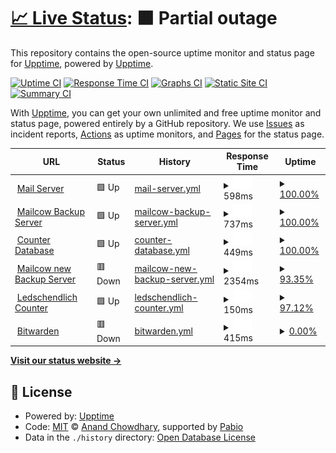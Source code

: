 # [📈 Live Status](https://upptime.github.io/upptime): <!--live status--> **🟧 Partial outage**

This repository contains the open-source uptime monitor and status page for [Upptime](https://upptime.js.org), powered by [Upptime](https://github.com/upptime/upptime).

[![Uptime CI](https://github.com/upptime/upptime/workflows/Uptime%20CI/badge.svg)](https://github.com/upptime/upptime/actions?query=workflow%3A%22Uptime+CI%22)
[![Response Time CI](https://github.com/upptime/upptime/workflows/Response%20Time%20CI/badge.svg)](https://github.com/upptime/upptime/actions?query=workflow%3A%22Response+Time+CI%22)
[![Graphs CI](https://github.com/upptime/upptime/workflows/Graphs%20CI/badge.svg)](https://github.com/upptime/upptime/actions?query=workflow%3A%22Graphs+CI%22)
[![Static Site CI](https://github.com/upptime/upptime/workflows/Static%20Site%20CI/badge.svg)](https://github.com/upptime/upptime/actions?query=workflow%3A%22Static+Site+CI%22)
[![Summary CI](https://github.com/upptime/upptime/workflows/Summary%20CI/badge.svg)](https://github.com/upptime/upptime/actions?query=workflow%3A%22Summary+CI%22)

With [Upptime](https://upptime.js.org), you can get your own unlimited and free uptime monitor and status page, powered entirely by a GitHub repository. We use [Issues](https://github.com/upptime/upptime/issues) as incident reports, [Actions](https://github.com/upptime/upptime/actions) as uptime monitors, and [Pages](https://upptime.github.io/upptime) for the status page.

<!--start: status pages-->
<!-- This summary is generated by Upptime (https://github.com/upptime/upptime) -->
<!-- Do not edit this manually, your changes will be overwritten -->
<!-- prettier-ignore -->
| URL | Status | History | Response Time | Uptime |
| --- | ------ | ------- | ------------- | ------ |
| <img alt="" src="https://icons.duckduckgo.com/ip3/mail.fampopprol.me.ico" height="13"> [Mail Server](https://mail.fampopprol.me) | 🟩 Up | [mail-server.yml](https://github.com/Joinsider/upptime/commits/HEAD/history/mail-server.yml) | <details><summary><img alt="Response time graph" src="./graphs/mail-server/response-time-week.png" height="20"> 598ms</summary><br><a href="https://upptime.github.io/upptime/history/mail-server"><img alt="Response time 668" src="https://img.shields.io/endpoint?url=https%3A%2F%2Fraw.githubusercontent.com%2FJoinsider%2Fupptime%2FHEAD%2Fapi%2Fmail-server%2Fresponse-time.json"></a><br><a href="https://upptime.github.io/upptime/history/mail-server"><img alt="24-hour response time 609" src="https://img.shields.io/endpoint?url=https%3A%2F%2Fraw.githubusercontent.com%2FJoinsider%2Fupptime%2FHEAD%2Fapi%2Fmail-server%2Fresponse-time-day.json"></a><br><a href="https://upptime.github.io/upptime/history/mail-server"><img alt="7-day response time 598" src="https://img.shields.io/endpoint?url=https%3A%2F%2Fraw.githubusercontent.com%2FJoinsider%2Fupptime%2FHEAD%2Fapi%2Fmail-server%2Fresponse-time-week.json"></a><br><a href="https://upptime.github.io/upptime/history/mail-server"><img alt="30-day response time 655" src="https://img.shields.io/endpoint?url=https%3A%2F%2Fraw.githubusercontent.com%2FJoinsider%2Fupptime%2FHEAD%2Fapi%2Fmail-server%2Fresponse-time-month.json"></a><br><a href="https://upptime.github.io/upptime/history/mail-server"><img alt="1-year response time 668" src="https://img.shields.io/endpoint?url=https%3A%2F%2Fraw.githubusercontent.com%2FJoinsider%2Fupptime%2FHEAD%2Fapi%2Fmail-server%2Fresponse-time-year.json"></a></details> | <details><summary><a href="https://upptime.github.io/upptime/history/mail-server">100.00%</a></summary><a href="https://upptime.github.io/upptime/history/mail-server"><img alt="All-time uptime 99.81%" src="https://img.shields.io/endpoint?url=https%3A%2F%2Fraw.githubusercontent.com%2FJoinsider%2Fupptime%2FHEAD%2Fapi%2Fmail-server%2Fuptime.json"></a><br><a href="https://upptime.github.io/upptime/history/mail-server"><img alt="24-hour uptime 100.00%" src="https://img.shields.io/endpoint?url=https%3A%2F%2Fraw.githubusercontent.com%2FJoinsider%2Fupptime%2FHEAD%2Fapi%2Fmail-server%2Fuptime-day.json"></a><br><a href="https://upptime.github.io/upptime/history/mail-server"><img alt="7-day uptime 100.00%" src="https://img.shields.io/endpoint?url=https%3A%2F%2Fraw.githubusercontent.com%2FJoinsider%2Fupptime%2FHEAD%2Fapi%2Fmail-server%2Fuptime-week.json"></a><br><a href="https://upptime.github.io/upptime/history/mail-server"><img alt="30-day uptime 100.00%" src="https://img.shields.io/endpoint?url=https%3A%2F%2Fraw.githubusercontent.com%2FJoinsider%2Fupptime%2FHEAD%2Fapi%2Fmail-server%2Fuptime-month.json"></a><br><a href="https://upptime.github.io/upptime/history/mail-server"><img alt="1-year uptime 99.81%" src="https://img.shields.io/endpoint?url=https%3A%2F%2Fraw.githubusercontent.com%2FJoinsider%2Fupptime%2FHEAD%2Fapi%2Fmail-server%2Fuptime-year.json"></a></details>
| <img alt="" src="https://icons.duckduckgo.com/ip3/mailbak.fampopprol.me.ico" height="13"> [Mailcow Backup Server](https://mailbak.fampopprol.me) | 🟩 Up | [mailcow-backup-server.yml](https://github.com/Joinsider/upptime/commits/HEAD/history/mailcow-backup-server.yml) | <details><summary><img alt="Response time graph" src="./graphs/mailcow-backup-server/response-time-week.png" height="20"> 737ms</summary><br><a href="https://upptime.github.io/upptime/history/mailcow-backup-server"><img alt="Response time 768" src="https://img.shields.io/endpoint?url=https%3A%2F%2Fraw.githubusercontent.com%2FJoinsider%2Fupptime%2FHEAD%2Fapi%2Fmailcow-backup-server%2Fresponse-time.json"></a><br><a href="https://upptime.github.io/upptime/history/mailcow-backup-server"><img alt="24-hour response time 828" src="https://img.shields.io/endpoint?url=https%3A%2F%2Fraw.githubusercontent.com%2FJoinsider%2Fupptime%2FHEAD%2Fapi%2Fmailcow-backup-server%2Fresponse-time-day.json"></a><br><a href="https://upptime.github.io/upptime/history/mailcow-backup-server"><img alt="7-day response time 737" src="https://img.shields.io/endpoint?url=https%3A%2F%2Fraw.githubusercontent.com%2FJoinsider%2Fupptime%2FHEAD%2Fapi%2Fmailcow-backup-server%2Fresponse-time-week.json"></a><br><a href="https://upptime.github.io/upptime/history/mailcow-backup-server"><img alt="30-day response time 744" src="https://img.shields.io/endpoint?url=https%3A%2F%2Fraw.githubusercontent.com%2FJoinsider%2Fupptime%2FHEAD%2Fapi%2Fmailcow-backup-server%2Fresponse-time-month.json"></a><br><a href="https://upptime.github.io/upptime/history/mailcow-backup-server"><img alt="1-year response time 768" src="https://img.shields.io/endpoint?url=https%3A%2F%2Fraw.githubusercontent.com%2FJoinsider%2Fupptime%2FHEAD%2Fapi%2Fmailcow-backup-server%2Fresponse-time-year.json"></a></details> | <details><summary><a href="https://upptime.github.io/upptime/history/mailcow-backup-server">100.00%</a></summary><a href="https://upptime.github.io/upptime/history/mailcow-backup-server"><img alt="All-time uptime 99.77%" src="https://img.shields.io/endpoint?url=https%3A%2F%2Fraw.githubusercontent.com%2FJoinsider%2Fupptime%2FHEAD%2Fapi%2Fmailcow-backup-server%2Fuptime.json"></a><br><a href="https://upptime.github.io/upptime/history/mailcow-backup-server"><img alt="24-hour uptime 100.00%" src="https://img.shields.io/endpoint?url=https%3A%2F%2Fraw.githubusercontent.com%2FJoinsider%2Fupptime%2FHEAD%2Fapi%2Fmailcow-backup-server%2Fuptime-day.json"></a><br><a href="https://upptime.github.io/upptime/history/mailcow-backup-server"><img alt="7-day uptime 100.00%" src="https://img.shields.io/endpoint?url=https%3A%2F%2Fraw.githubusercontent.com%2FJoinsider%2Fupptime%2FHEAD%2Fapi%2Fmailcow-backup-server%2Fuptime-week.json"></a><br><a href="https://upptime.github.io/upptime/history/mailcow-backup-server"><img alt="30-day uptime 100.00%" src="https://img.shields.io/endpoint?url=https%3A%2F%2Fraw.githubusercontent.com%2FJoinsider%2Fupptime%2FHEAD%2Fapi%2Fmailcow-backup-server%2Fuptime-month.json"></a><br><a href="https://upptime.github.io/upptime/history/mailcow-backup-server"><img alt="1-year uptime 99.77%" src="https://img.shields.io/endpoint?url=https%3A%2F%2Fraw.githubusercontent.com%2FJoinsider%2Fupptime%2FHEAD%2Fapi%2Fmailcow-backup-server%2Fuptime-year.json"></a></details>
| <img alt="" src="https://icons.duckduckgo.com/ip3/ledschendlich-pb.fampopprol.me.ico" height="13"> [Counter Database](https://ledschendlich-pb.fampopprol.me) | 🟩 Up | [counter-database.yml](https://github.com/Joinsider/upptime/commits/HEAD/history/counter-database.yml) | <details><summary><img alt="Response time graph" src="./graphs/counter-database/response-time-week.png" height="20"> 449ms</summary><br><a href="https://upptime.github.io/upptime/history/counter-database"><img alt="Response time 462" src="https://img.shields.io/endpoint?url=https%3A%2F%2Fraw.githubusercontent.com%2FJoinsider%2Fupptime%2FHEAD%2Fapi%2Fcounter-database%2Fresponse-time.json"></a><br><a href="https://upptime.github.io/upptime/history/counter-database"><img alt="24-hour response time 591" src="https://img.shields.io/endpoint?url=https%3A%2F%2Fraw.githubusercontent.com%2FJoinsider%2Fupptime%2FHEAD%2Fapi%2Fcounter-database%2Fresponse-time-day.json"></a><br><a href="https://upptime.github.io/upptime/history/counter-database"><img alt="7-day response time 449" src="https://img.shields.io/endpoint?url=https%3A%2F%2Fraw.githubusercontent.com%2FJoinsider%2Fupptime%2FHEAD%2Fapi%2Fcounter-database%2Fresponse-time-week.json"></a><br><a href="https://upptime.github.io/upptime/history/counter-database"><img alt="30-day response time 454" src="https://img.shields.io/endpoint?url=https%3A%2F%2Fraw.githubusercontent.com%2FJoinsider%2Fupptime%2FHEAD%2Fapi%2Fcounter-database%2Fresponse-time-month.json"></a><br><a href="https://upptime.github.io/upptime/history/counter-database"><img alt="1-year response time 462" src="https://img.shields.io/endpoint?url=https%3A%2F%2Fraw.githubusercontent.com%2FJoinsider%2Fupptime%2FHEAD%2Fapi%2Fcounter-database%2Fresponse-time-year.json"></a></details> | <details><summary><a href="https://upptime.github.io/upptime/history/counter-database">100.00%</a></summary><a href="https://upptime.github.io/upptime/history/counter-database"><img alt="All-time uptime 99.99%" src="https://img.shields.io/endpoint?url=https%3A%2F%2Fraw.githubusercontent.com%2FJoinsider%2Fupptime%2FHEAD%2Fapi%2Fcounter-database%2Fuptime.json"></a><br><a href="https://upptime.github.io/upptime/history/counter-database"><img alt="24-hour uptime 100.00%" src="https://img.shields.io/endpoint?url=https%3A%2F%2Fraw.githubusercontent.com%2FJoinsider%2Fupptime%2FHEAD%2Fapi%2Fcounter-database%2Fuptime-day.json"></a><br><a href="https://upptime.github.io/upptime/history/counter-database"><img alt="7-day uptime 100.00%" src="https://img.shields.io/endpoint?url=https%3A%2F%2Fraw.githubusercontent.com%2FJoinsider%2Fupptime%2FHEAD%2Fapi%2Fcounter-database%2Fuptime-week.json"></a><br><a href="https://upptime.github.io/upptime/history/counter-database"><img alt="30-day uptime 100.00%" src="https://img.shields.io/endpoint?url=https%3A%2F%2Fraw.githubusercontent.com%2FJoinsider%2Fupptime%2FHEAD%2Fapi%2Fcounter-database%2Fuptime-month.json"></a><br><a href="https://upptime.github.io/upptime/history/counter-database"><img alt="1-year uptime 99.99%" src="https://img.shields.io/endpoint?url=https%3A%2F%2Fraw.githubusercontent.com%2FJoinsider%2Fupptime%2FHEAD%2Fapi%2Fcounter-database%2Fuptime-year.json"></a></details>
| <img alt="" src="https://icons.duckduckgo.com/ip3/backup-mail.fampopprol.me.ico" height="13"> [Mailcow new Backup Server](https://backup-mail.fampopprol.me) | 🟥 Down | [mailcow-new-backup-server.yml](https://github.com/Joinsider/upptime/commits/HEAD/history/mailcow-new-backup-server.yml) | <details><summary><img alt="Response time graph" src="./graphs/mailcow-new-backup-server/response-time-week.png" height="20"> 2354ms</summary><br><a href="https://upptime.github.io/upptime/history/mailcow-new-backup-server"><img alt="Response time 2158" src="https://img.shields.io/endpoint?url=https%3A%2F%2Fraw.githubusercontent.com%2FJoinsider%2Fupptime%2FHEAD%2Fapi%2Fmailcow-new-backup-server%2Fresponse-time.json"></a><br><a href="https://upptime.github.io/upptime/history/mailcow-new-backup-server"><img alt="24-hour response time 2478" src="https://img.shields.io/endpoint?url=https%3A%2F%2Fraw.githubusercontent.com%2FJoinsider%2Fupptime%2FHEAD%2Fapi%2Fmailcow-new-backup-server%2Fresponse-time-day.json"></a><br><a href="https://upptime.github.io/upptime/history/mailcow-new-backup-server"><img alt="7-day response time 2354" src="https://img.shields.io/endpoint?url=https%3A%2F%2Fraw.githubusercontent.com%2FJoinsider%2Fupptime%2FHEAD%2Fapi%2Fmailcow-new-backup-server%2Fresponse-time-week.json"></a><br><a href="https://upptime.github.io/upptime/history/mailcow-new-backup-server"><img alt="30-day response time 2158" src="https://img.shields.io/endpoint?url=https%3A%2F%2Fraw.githubusercontent.com%2FJoinsider%2Fupptime%2FHEAD%2Fapi%2Fmailcow-new-backup-server%2Fresponse-time-month.json"></a><br><a href="https://upptime.github.io/upptime/history/mailcow-new-backup-server"><img alt="1-year response time 2158" src="https://img.shields.io/endpoint?url=https%3A%2F%2Fraw.githubusercontent.com%2FJoinsider%2Fupptime%2FHEAD%2Fapi%2Fmailcow-new-backup-server%2Fresponse-time-year.json"></a></details> | <details><summary><a href="https://upptime.github.io/upptime/history/mailcow-new-backup-server">93.35%</a></summary><a href="https://upptime.github.io/upptime/history/mailcow-new-backup-server"><img alt="All-time uptime 93.05%" src="https://img.shields.io/endpoint?url=https%3A%2F%2Fraw.githubusercontent.com%2FJoinsider%2Fupptime%2FHEAD%2Fapi%2Fmailcow-new-backup-server%2Fuptime.json"></a><br><a href="https://upptime.github.io/upptime/history/mailcow-new-backup-server"><img alt="24-hour uptime 89.72%" src="https://img.shields.io/endpoint?url=https%3A%2F%2Fraw.githubusercontent.com%2FJoinsider%2Fupptime%2FHEAD%2Fapi%2Fmailcow-new-backup-server%2Fuptime-day.json"></a><br><a href="https://upptime.github.io/upptime/history/mailcow-new-backup-server"><img alt="7-day uptime 93.35%" src="https://img.shields.io/endpoint?url=https%3A%2F%2Fraw.githubusercontent.com%2FJoinsider%2Fupptime%2FHEAD%2Fapi%2Fmailcow-new-backup-server%2Fuptime-week.json"></a><br><a href="https://upptime.github.io/upptime/history/mailcow-new-backup-server"><img alt="30-day uptime 93.05%" src="https://img.shields.io/endpoint?url=https%3A%2F%2Fraw.githubusercontent.com%2FJoinsider%2Fupptime%2FHEAD%2Fapi%2Fmailcow-new-backup-server%2Fuptime-month.json"></a><br><a href="https://upptime.github.io/upptime/history/mailcow-new-backup-server"><img alt="1-year uptime 93.05%" src="https://img.shields.io/endpoint?url=https%3A%2F%2Fraw.githubusercontent.com%2FJoinsider%2Fupptime%2FHEAD%2Fapi%2Fmailcow-new-backup-server%2Fuptime-year.json"></a></details>
| <img alt="" src="https://icons.duckduckgo.com/ip3/letschendlich.website.ico" height="13"> [Ledschendlich Counter](https://letschendlich.website) | 🟩 Up | [ledschendlich-counter.yml](https://github.com/Joinsider/upptime/commits/HEAD/history/ledschendlich-counter.yml) | <details><summary><img alt="Response time graph" src="./graphs/ledschendlich-counter/response-time-week.png" height="20"> 150ms</summary><br><a href="https://upptime.github.io/upptime/history/ledschendlich-counter"><img alt="Response time 466" src="https://img.shields.io/endpoint?url=https%3A%2F%2Fraw.githubusercontent.com%2FJoinsider%2Fupptime%2FHEAD%2Fapi%2Fledschendlich-counter%2Fresponse-time.json"></a><br><a href="https://upptime.github.io/upptime/history/ledschendlich-counter"><img alt="24-hour response time 214" src="https://img.shields.io/endpoint?url=https%3A%2F%2Fraw.githubusercontent.com%2FJoinsider%2Fupptime%2FHEAD%2Fapi%2Fledschendlich-counter%2Fresponse-time-day.json"></a><br><a href="https://upptime.github.io/upptime/history/ledschendlich-counter"><img alt="7-day response time 150" src="https://img.shields.io/endpoint?url=https%3A%2F%2Fraw.githubusercontent.com%2FJoinsider%2Fupptime%2FHEAD%2Fapi%2Fledschendlich-counter%2Fresponse-time-week.json"></a><br><a href="https://upptime.github.io/upptime/history/ledschendlich-counter"><img alt="30-day response time 150" src="https://img.shields.io/endpoint?url=https%3A%2F%2Fraw.githubusercontent.com%2FJoinsider%2Fupptime%2FHEAD%2Fapi%2Fledschendlich-counter%2Fresponse-time-month.json"></a><br><a href="https://upptime.github.io/upptime/history/ledschendlich-counter"><img alt="1-year response time 466" src="https://img.shields.io/endpoint?url=https%3A%2F%2Fraw.githubusercontent.com%2FJoinsider%2Fupptime%2FHEAD%2Fapi%2Fledschendlich-counter%2Fresponse-time-year.json"></a></details> | <details><summary><a href="https://upptime.github.io/upptime/history/ledschendlich-counter">97.12%</a></summary><a href="https://upptime.github.io/upptime/history/ledschendlich-counter"><img alt="All-time uptime 99.83%" src="https://img.shields.io/endpoint?url=https%3A%2F%2Fraw.githubusercontent.com%2FJoinsider%2Fupptime%2FHEAD%2Fapi%2Fledschendlich-counter%2Fuptime.json"></a><br><a href="https://upptime.github.io/upptime/history/ledschendlich-counter"><img alt="24-hour uptime 96.62%" src="https://img.shields.io/endpoint?url=https%3A%2F%2Fraw.githubusercontent.com%2FJoinsider%2Fupptime%2FHEAD%2Fapi%2Fledschendlich-counter%2Fuptime-day.json"></a><br><a href="https://upptime.github.io/upptime/history/ledschendlich-counter"><img alt="7-day uptime 97.12%" src="https://img.shields.io/endpoint?url=https%3A%2F%2Fraw.githubusercontent.com%2FJoinsider%2Fupptime%2FHEAD%2Fapi%2Fledschendlich-counter%2Fuptime-week.json"></a><br><a href="https://upptime.github.io/upptime/history/ledschendlich-counter"><img alt="30-day uptime 99.24%" src="https://img.shields.io/endpoint?url=https%3A%2F%2Fraw.githubusercontent.com%2FJoinsider%2Fupptime%2FHEAD%2Fapi%2Fledschendlich-counter%2Fuptime-month.json"></a><br><a href="https://upptime.github.io/upptime/history/ledschendlich-counter"><img alt="1-year uptime 99.83%" src="https://img.shields.io/endpoint?url=https%3A%2F%2Fraw.githubusercontent.com%2FJoinsider%2Fupptime%2FHEAD%2Fapi%2Fledschendlich-counter%2Fuptime-year.json"></a></details>
| <img alt="" src="https://icons.duckduckgo.com/ip3/bitwarden.fampopprol.me.ico" height="13"> [Bitwarden](https://bitwarden.fampopprol.me) | 🟥 Down | [bitwarden.yml](https://github.com/Joinsider/upptime/commits/HEAD/history/bitwarden.yml) | <details><summary><img alt="Response time graph" src="./graphs/bitwarden/response-time-week.png" height="20"> 415ms</summary><br><a href="https://upptime.github.io/upptime/history/bitwarden"><img alt="Response time 468" src="https://img.shields.io/endpoint?url=https%3A%2F%2Fraw.githubusercontent.com%2FJoinsider%2Fupptime%2FHEAD%2Fapi%2Fbitwarden%2Fresponse-time.json"></a><br><a href="https://upptime.github.io/upptime/history/bitwarden"><img alt="24-hour response time 539" src="https://img.shields.io/endpoint?url=https%3A%2F%2Fraw.githubusercontent.com%2FJoinsider%2Fupptime%2FHEAD%2Fapi%2Fbitwarden%2Fresponse-time-day.json"></a><br><a href="https://upptime.github.io/upptime/history/bitwarden"><img alt="7-day response time 415" src="https://img.shields.io/endpoint?url=https%3A%2F%2Fraw.githubusercontent.com%2FJoinsider%2Fupptime%2FHEAD%2Fapi%2Fbitwarden%2Fresponse-time-week.json"></a><br><a href="https://upptime.github.io/upptime/history/bitwarden"><img alt="30-day response time 452" src="https://img.shields.io/endpoint?url=https%3A%2F%2Fraw.githubusercontent.com%2FJoinsider%2Fupptime%2FHEAD%2Fapi%2Fbitwarden%2Fresponse-time-month.json"></a><br><a href="https://upptime.github.io/upptime/history/bitwarden"><img alt="1-year response time 468" src="https://img.shields.io/endpoint?url=https%3A%2F%2Fraw.githubusercontent.com%2FJoinsider%2Fupptime%2FHEAD%2Fapi%2Fbitwarden%2Fresponse-time-year.json"></a></details> | <details><summary><a href="https://upptime.github.io/upptime/history/bitwarden">0.00%</a></summary><a href="https://upptime.github.io/upptime/history/bitwarden"><img alt="All-time uptime 94.58%" src="https://img.shields.io/endpoint?url=https%3A%2F%2Fraw.githubusercontent.com%2FJoinsider%2Fupptime%2FHEAD%2Fapi%2Fbitwarden%2Fuptime.json"></a><br><a href="https://upptime.github.io/upptime/history/bitwarden"><img alt="24-hour uptime 0.00%" src="https://img.shields.io/endpoint?url=https%3A%2F%2Fraw.githubusercontent.com%2FJoinsider%2Fupptime%2FHEAD%2Fapi%2Fbitwarden%2Fuptime-day.json"></a><br><a href="https://upptime.github.io/upptime/history/bitwarden"><img alt="7-day uptime 0.00%" src="https://img.shields.io/endpoint?url=https%3A%2F%2Fraw.githubusercontent.com%2FJoinsider%2Fupptime%2FHEAD%2Fapi%2Fbitwarden%2Fuptime-week.json"></a><br><a href="https://upptime.github.io/upptime/history/bitwarden"><img alt="30-day uptime 76.99%" src="https://img.shields.io/endpoint?url=https%3A%2F%2Fraw.githubusercontent.com%2FJoinsider%2Fupptime%2FHEAD%2Fapi%2Fbitwarden%2Fuptime-month.json"></a><br><a href="https://upptime.github.io/upptime/history/bitwarden"><img alt="1-year uptime 94.58%" src="https://img.shields.io/endpoint?url=https%3A%2F%2Fraw.githubusercontent.com%2FJoinsider%2Fupptime%2FHEAD%2Fapi%2Fbitwarden%2Fuptime-year.json"></a></details>

<!--end: status pages-->

[**Visit our status website →**](https://upptime.github.io/upptime)

## 📄 License

- Powered by: [Upptime](https://github.com/upptime/upptime)
- Code: [MIT](./LICENSE) © [Anand Chowdhary](https://anandchowdhary.com), supported by [Pabio](https://pabio.com)
- Data in the `./history` directory: [Open Database License](https://opendatacommons.org/licenses/odbl/1-0/)
